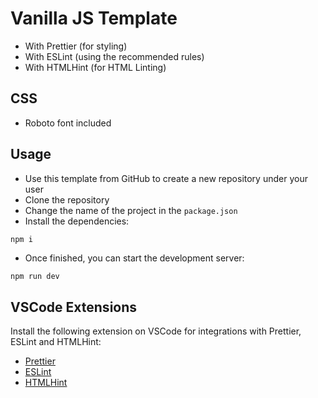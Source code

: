 # Vanilla JS Template

- With Prettier (for styling)
- With ESLint (using the recommended rules)
- With HTMLHint (for HTML Linting)

## CSS

- Roboto font included

## Usage

- Use this template from GitHub to create a new repository under your user
- Clone the repository
- Change the name of the project in the `package.json`
- Install the dependencies:

```bash
npm i
```

- Once finished, you can start the development server:

```
npm run dev
```

## VSCode Extensions

Install the following extension on VSCode for integrations with Prettier, ESLint and HTMLHint:

- [Prettier](https://marketplace.visualstudio.com/items?itemName=esbenp.prettier-vscode)
- [ESLint](https://marketplace.visualstudio.com/items?itemName=dbaeumer.vscode-eslint)
- [HTMLHint](https://marketplace.visualstudio.com/items?itemName=mkaufman.HTMLHint)
